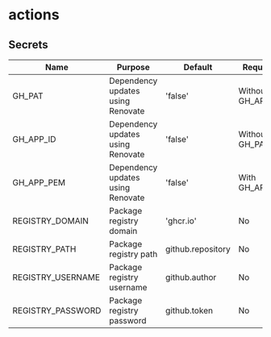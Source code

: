 # actions

## Secrets

| **Name**          | **Purpose**                       | **Default**       | **Required**      |
|-------------------|-----------------------------------|-------------------|-------------------|
| GH_PAT            | Dependency updates using Renovate | 'false'           | Without GH_APP_ID |
| GH_APP_ID         | Dependency updates using Renovate | 'false'           | Without GH_PAT    |
| GH_APP_PEM        | Dependency updates using Renovate | 'false'           | With GH_APP_ID    |
| REGISTRY_DOMAIN   | Package registry domain           | 'ghcr.io'         | No                |
| REGISTRY_PATH     | Package registry path             | github.repository | No                |
| REGISTRY_USERNAME | Package registry username         | github.author     | No                |
| REGISTRY_PASSWORD | Package registry password         | github.token      | No                |
